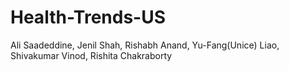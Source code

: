 # Health-Trends-US

Ali Saadeddine, Jenil Shah, Rishabh Anand, Yu-Fang(Unice) Liao, Shivakumar Vinod, Rishita Chakraborty

